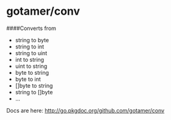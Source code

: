gotamer/conv
============

####Converts from 

 * string to byte 
 * string to int 
 * string to uint
 * int    to string
 * uint   to string
 * byte   to string 
 * byte   to int
 * []byte to string 
 * string to []byte 
 * ...

Docs are here:
http://go.pkgdoc.org/github.com/gotamer/conv